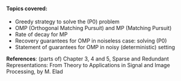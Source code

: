 
#### Topics covered:

* Greedy strategy to solve the (P0) problem
* OMP (Orthogonal Matching Pursuit) and MP (Matching Pursuit)
* Rate of decay for MP
* Recovery guarantees for OMP in noiseless case: solving (P0)
* Statement of guarantees for OMP in noisy (deterministic) setting

**References**: (parts of) Chapter 3, 4 and 5, Sparse and Redundant Representations: From Theory to Applications in Signal and Image Processing, by M. Elad

